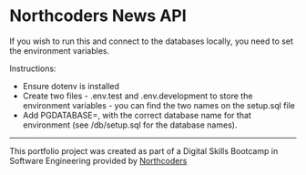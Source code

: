 # Northcoders News API


If you wish to run this and connect to the databases locally, you need to set the environment variables.

Instructions: 
* Ensure dotenv is installed 
* Create two files - .env.test and .env.development to store the environment variables - you can find the two names on the setup.sql file
* Add PGDATABASE=, with the correct database name for that environment (see /db/setup.sql for the database names).

--- 

This portfolio project was created as part of a Digital Skills Bootcamp in Software Engineering provided by [Northcoders](https://northcoders.com/)
